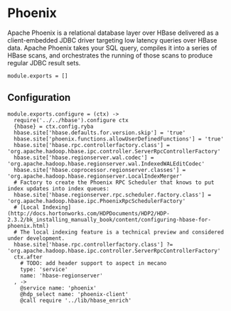 
# Phoenix

Apache Phoenix is a relational database layer over HBase delivered as a client-embedded
JDBC driver targeting low latency queries over HBase data. Apache Phoenix takes
your SQL query, compiles it into a series of HBase scans, and orchestrates the
running of those scans to produce regular JDBC result sets.

    module.exports = []

## Configuration

    module.exports.configure = (ctx) ->
      require('../../hbase').configure ctx
      {hbase} = ctx.config.ryba
      hbase.site['hbase.defaults.for.version.skip'] = 'true'
      hbase.site['phoenix.functions.allowUserDefinedFunctions'] = 'true'
      hbase.site['hbase.rpc.controllerfactory.class'] = 'org.apache.hadoop.hbase.ipc.controller.ServerRpcControllerFactory'
      hbase.site['hbase.regionserver.wal.codec'] = 'org.apache.hadoop.hbase.regionserver.wal.IndexedWALEditCodec'
      hbase.site['hbase.coprocessor.regionserver.classes'] = 'org.apache.hadoop.hbase.regionserver.LocalIndexMerger'
      # Factory to create the Phoenix RPC Scheduler that knows to put index updates into index queues:
      hbase.site['hbase.regionserver.rpc.scheduler.factory.class'] = 'org.apache.hadoop.hbase.ipc.PhoenixRpcSchedulerFactory'
      # [Local Indexing](http://docs.hortonworks.com/HDPDocuments/HDP2/HDP-2.3.2/bk_installing_manually_book/content/configuring-hbase-for-phoenix.html)
      # The local indexing feature is a technical preview and considered under development.
      hbase.site['hbase.rpc.controllerfactory.class'] ?= 'org.apache.hadoop.hbase.ipc.controller.ServerRpcControllerFactory'
      ctx.after
        # TODO: add header support to aspect in mecano
        type: 'service'
        name: 'hbase-regionserver'
      , ->
        @service name: 'phoenix'
        @hdp_select name: 'phoenix-client'
        @call require '../lib/hbase_enrich'
